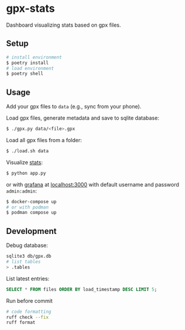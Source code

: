 gpx-stats
=========

Dashboard visualizing stats based on gpx files.


## Setup

```bash
# install environment
$ poetry install
# load environment
$ poetry shell
```


## Usage

Add your gpx files to `data` (e.g., sync from your phone).

Load gpx files, generate metadata and save to sqlite database:
```bash
$ ./gpx.py data/<file>.gpx
```

Load all gpx files from a folder:
```bash
$ ./load.sh data
```

Visualize [stats](http://localhost:8050):
```bash
$ python app.py
```
or with [grafana](https://grafana.com/docs/grafana/latest/)
at [localhost:3000](http://localhost:3000)
with default username and password `admin:admin`:
```bash
$ docker-compose up
# or with podman
$ podman compose up
```


## Development

Debug database:
```bash
sqlite3 db/gpx.db
# list tables
> .tables
```

List latest entries:
```sql
SELECT * FROM files ORDER BY load_timestamp DESC LIMIT 5;
```

Run before commit
```bash
# code formatting
ruff check --fix
ruff format
```
